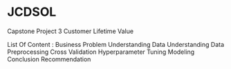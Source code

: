 # JCDSOL
Capstone Project 3 Customer Lifetime Value

List Of Content :
Business Problem Understanding
Data Understanding
Data Preprocessing
Cross Validation
Hyperparameter Tuning
Modeling
Conclusion
Recommendation
